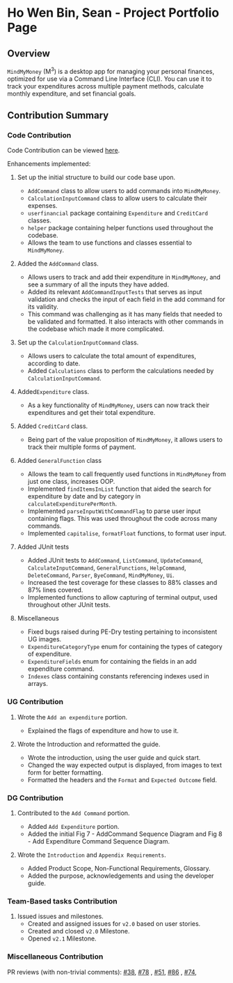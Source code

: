 # Ho Wen Bin, Sean - Project Portfolio Page

## Overview

`MindMyMoney` (M<sup>3</sup>) is a desktop app for managing your personal finances, optimized for use via a Command Line
Interface (CLI). You can use it to track your expenditures across multiple payment methods, calculate monthly
expenditure, and set financial goals.
<br/>

## Contribution Summary

### Code Contribution

Code Contribution can be
viewed [here](https://nus-cs2113-ay2122s2.github.io/tp-dashboard/?search=SeanHoWB&breakdown=true).

Enhancements implemented:

1. Set up the initial structure to build our code base upon.
    - `AddCommand` class to allow users to add commands into `MindMyMoney`.
    - `CalculationInputCommand` class to allow users to calculate their expenses.
    - `userfinancial` package containing `Expenditure` and `CreditCard` classes.
    - `helper` package containing helper functions used throughout the codebase.
    - Allows the team to use functions and classes essential to `MindMyMoney`.
      
2. Added the `AddCommand` class.
    - Allows users to track and add their expenditure in `MindMyMoney`, and see a summary of all the inputs they have
      added.
    - Added its relevant `AddCommandInputTests` that serves as input validation and checks the input of each field in
      the add command for its validity.
    - This command was challenging as it has many fields that needed to be validated and formatted. It also interacts 
    with other commands in the codebase which made it more complicated.
      
3. Set up the `CalculationInputCommand` class.
    - Allows users to calculate the total amount of expenditures, according to date.
    - Added `Calculations` class to perform the calculations needed by `CalculationInputCommand`.
      
4. Added`Expenditure` class.
    - As a key functionality of `MindMyMoney`, users can now track their expenditures and get their total expenditure.
      
5. Added `CreditCard` class.
    - Being part of the value proposition of `MindMyMoney`, it allows users to track their multiple forms of payment.
      
6. Added `GeneralFunction` class
    - Allows the team to call frequently used functions in `MindMyMoney` from just one class, increases OOP.
    - Implemented `findItemsInList` function that aided the search for expenditure by date and by category in
      `calculateExpenditurePerMonth`.
    - Implemented `parseInputWithCommandFlag` to parse user input containing flags. This was used throughout the code
      across many commands.
    - Implemented `capitalise`, `formatFloat` functions, to format user input.
      
7. Added JUnit tests
    - Added JUnit tests to `AddCommand`, `ListCommand`, `UpdateCommand`, `CalculateInputCommand`,
      `GeneralFunctions`, `HelpCommand`, `DeleteCommand`,  `Parser`, `ByeCommand`, `MindMyMoney`, `Ui`.
    - Increased the test coverage for these classes to 88% classes and 87% lines covered.
    - Implemented functions to allow capturing of terminal output, used throughout other JUnit tests.
      
8. Miscellaneous
    - Fixed bugs raised during PE-Dry testing pertaining to inconsistent UG images.
    - `ExpenditureCategoryType` enum for containing the types of category of expenditure.
    - `ExpenditureFields` enum for containing the fields in an add expenditure command.
    - `Indexes` class containing constants referencing indexes used in arrays.

### UG Contribution

1. Wrote the `Add an expenditure` portion.
    - Explained the flags of expenditure and how to use it.

2. Wrote the Introduction and reformatted the guide. 
    - Wrote the introduction, using the user guide and quick start.
    - Changed the way expected output is displayed, from images to text form for better formatting.
    - Formatted the headers and the `Format` and `Expected Outcome` field.

### DG Contribution
1. Contributed to the `Add Command` portion.
    - Added `Add Expenditure` portion.
    - Added the initial Fig 7 - AddCommand Sequence Diagram and Fig 8 - Add Expenditure Command Sequence Diagram.
      
2. Wrote the `Introduction` and `Appendix Requirements`.
    - Added Product Scope, Non-Functional Requirements, Glossary.
    - Added the purpose, acknowledgements and using the developer guide.

### Team-Based tasks Contribution

1. Issued issues and milestones.
    - Created and assigned issues for `v2.0` based on user stories.
    - Created and closed `v2.0` Milestone.
    - Opened `v2.1` Milestone.

### Miscellaneous Contribution

PR reviews (with non-trivial comments):
[#38](https://github.com/AY2122S2-CS2113T-T10-4/tp/pull/38), [#78](https://github.com/AY2122S2-CS2113T-T10-4/tp/pull/78)
,
[#51](https://github.com/AY2122S2-CS2113T-T10-4/tp/pull/51), [#86](https://github.com/AY2122S2-CS2113T-T10-4/tp/pull/86)
,
[#74](https://github.com/AY2122S2-CS2113T-T10-4/tp/pull/74),

